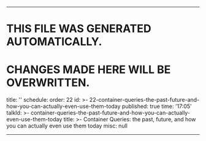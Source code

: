 ----

# THIS FILE WAS GENERATED AUTOMATICALLY.
# CHANGES MADE HERE WILL BE OVERWRITTEN.

title: ''
schedule:
  order: 22
  id: >-
    22-container-queries-the-past-future-and-how-you-can-actually-even-use-them-today
  published: true
  time: '17:05'
  talkId: >-
    container-queries-the-past-future-and-how-you-can-actually-even-use-them-today
  title: >-
    Container Queries: the past, future, and how you can actually even use them
    today
  misc: null

----


